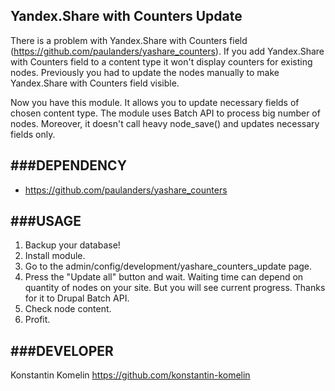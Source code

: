 ## Yandex.Share with Counters Update


There is a problem with Yandex.Share with Counters field (https://github.com/paulanders/yashare_counters).
If you add Yandex.Share with Counters field to a content type it won't display counters for existing nodes.
Previously you had to update the nodes manually to make Yandex.Share with Counters field visible.

Now you have this module. It allows you to update necessary fields of chosen content type.
The module uses Batch API to process big number of nodes.
Moreover, it doesn't call heavy node_save() and updates necessary fields only.


###DEPENDENCY
------------------------------------------------------------------------------
- https://github.com/paulanders/yashare_counters


###USAGE
------------------------------------------------------------------------------
1. Backup your database!
2. Install module.
4. Go to the admin/config/development/yashare_counters_update page.
4. Press the "Update all" button and wait. Waiting time can depend on quantity of nodes on your site.
But you will see current progress. Thanks for it to Drupal Batch API.
5. Check node content.
6. Profit.


###DEVELOPER
------------------------------------------------------------------------------
Konstantin Komelin https://github.com/konstantin-komelin
